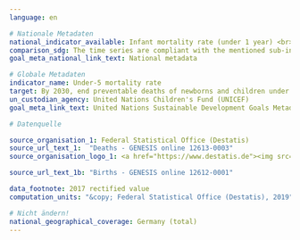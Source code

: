 ```yaml
---
language: en

# Nationale Metadaten
national_indicator_available: Infant mortality rate (under 1 year) <br> Under-five mortality rate
comparison_sdg: The time series are compliant with the mentioned sub-indicator(s) in the international metadata description.
goal_meta_national_link_text: National metadata

# Globale Metadaten
indicator_name: Under-5 mortality rate
target: By 2030, end preventable deaths of newborns and children under 5 years of age, with all countries aiming to reduce neonatal mortality to at least as low as 12 per 1,000 live births and under-5 mortality to at least as low as 25 per 1,000 live births
un_custodian_agency: United Nations Children's Fund (UNICEF)
goal_meta_link_text: United Nations Sustainable Development Goals Metadata

# Datenquelle

source_organisation_1: Federal Statistical Office (Destatis)
source_url_text_1:  "Deaths - GENESIS online 12613-0003"
source_organisation_logo_1: <a href="https://www.destatis.de"><img src="https://g205sdgs.github.io/sdg-indicators/public/LogosEn/destatis.png" alt="Logo Destatis" /></a>

source_url_text_1b: "Births - GENESIS online 12612-0001"

data_footnote: 2017 rectified value
computation_units: "&copy; Federal Statistical Office (Destatis), 2019"

# Nicht ändern!
national_geographical_coverage: Germany (total)
---
```

